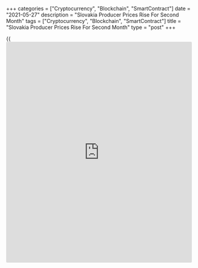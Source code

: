 +++
categories = ["Cryptocurrency", "Blockchain", "SmartContract"]
date = "2021-05-27"
description = "Slovakia Producer Prices Rise For Second Month"
tags = ["Cryptocurrency", "Blockchain", "SmartContract"]
title = "Slovakia Producer Prices Rise For Second Month"
type = "post"
+++

{{<iframe id="large-banner" src="https://www.bounty.group/#slide=23.0" width="100%" height="600" scrolling="no" style="border: 0px solid rgb(216, 221, 230); border-radius: 3px;">}}

Slovakia's producer prices rose for a second straight month and at the
fastest pace since mid-2019 in April, figures from the statistical
office showed Thursday.

The industrial producer price index rose 2.3 percent year-on-year
following a 0.1 percent increase in March.

The rate of inflation was the fastest since June 2019, when prices rose
2.9 percent.

Prices in the domestic market increased for the first time this year, up
0.9 percent. Export market prices climbed 3.2 percent after a 0.4
percent gain in March.

Compared to the previous month, producer prices rose 0.6 percent
following a 1.1 percent climb in March.

For comments and feedback [contact](https://www.playgroundfx.com/contact/): editorial@rtt[news](https://www.letsplayfx.com/blog/forex-news-website/).com

[Economic News][1]

 **What parts of the world are seeing the best (and worst) economic
performances lately? Click[here][2] to check out our [Econ Scorecard][2]
and find out! See up-to-the-moment [ranking](https://www.playgroundfx.com/blog/crypto-exchange-ranking/)s for the best and worst
performers in [GDP][3], [unemployment rate][4], [inflation][5] and much
more.**

   1. www.rtt[news](https://www.letsplayfx.com/blog/forex-news-website/).com/Content/EconomicNews.aspx
   2. www.rtt[news](https://www.letsplayfx.com/blog/forex-news-website/).com/economic-scorecard/world-rank/industrial-production/highest-performance.aspx
   3. www.rtt[news](https://www.letsplayfx.com/blog/forex-news-website/).com/economic-scorecard/world-rank/GDP/highest-performance.aspx
   4. www.rtt[news](https://www.letsplayfx.com/blog/forex-news-website/).com/economic-scorecard/world-rank/unemployment-rate/lowest-performance.aspx
   5. www.rtt[news](https://www.letsplayfx.com/blog/forex-news-website/).com/economic-scorecard/world-rank/CPI/highest-performance.aspx